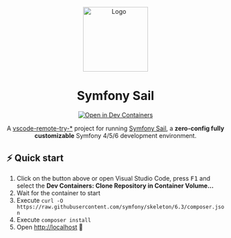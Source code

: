 <p align="center">
  <a href="https://hub.docker.com/u/symfonysail"><img src="https://user-images.githubusercontent.com/1532616/240989308-35c48a35-75f2-4971-bf58-2dbe106c178a.png" alt="Logo" width="150"></a>
</p>

<h1 align="center">
  Symfony Sail
</h1>
<p align="center">
  <a href="https://vscode.dev/redirect?url=vscode://ms-vscode-remote.remote-containers/cloneInVolume?url=https://github.com/gremo/vscode-remote-try-symfony-sail"><img alt="Open in Dev Containers" src="https://img.shields.io/static/v1?label=Dev%20Containers&message=Open&color=blue&logo=visualstudiocode"></a>
</p>

<p align="center">
  A <a href="https://github.com/search?q=org%3Amicrosoft+vscode-remote-try-&type=Repositories">vscode-remote-try-*<a> project for running <a href="https://github.com/gremo/symfony-sail">Symfony Sail</a>, a <b>zero-config fully customizable</b> Symfony 4/5/6 development environment.
</p>

## ⚡ Quick start

1. Click on the button above or open Visual Studio Code, press <kbd>F1</kbd> and select the **Dev Containers: Clone Repository in Container Volume...**
2. Wait for the container to start
3. Execute `curl -O https://raw.githubusercontent.com/symfony/skeleton/6.3/composer.json`
4. Execute `composer install`
5. Open [http://localhost](http://localhost) 🎉
